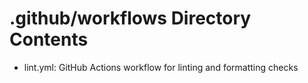 # .github/workflows Directory Contents

- lint.yml: GitHub Actions workflow for linting and formatting checks
